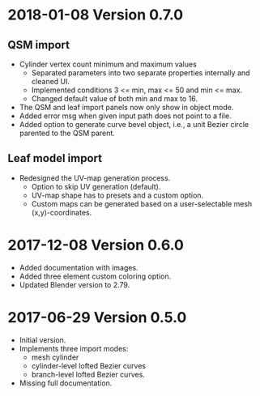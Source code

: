 # 2018-01-08 Version 0.7.0

## QSM import
- Cylinder vertex count minimum and maximum values
	- Separated parameters into two separate properties internally and cleaned UI.
	- Implemented conditions 3 <= min, max <= 50 and min <= max.
	- Changed default value of both min and max to 16.
- The QSM and leaf import panels now only show in object mode.
- Added error msg when given input path does not point to a file.
- Added option to generate curve bevel object, i.e., a unit Bezier circle parented to the QSM parent.

## Leaf model import
- Redesigned the UV-map generation process.
	- Option to skip UV generation (default).
	- UV-map shape has to presets and a custom option.
	- Custom maps can be generated based on a user-selectable mesh (x,y)-coordinates.

# 2017-12-08 Version 0.6.0

- Added documentation with images.
- Added three element custom coloring option.
- Updated Blender version to 2.79.

# 2017-06-29 Version 0.5.0

- Initial version.
- Implements three import modes:
	- mesh cylinder
	- cylinder-level lofted Bezier curves
	- branch-level lofted Bezier curves.
- Missing full documentation.